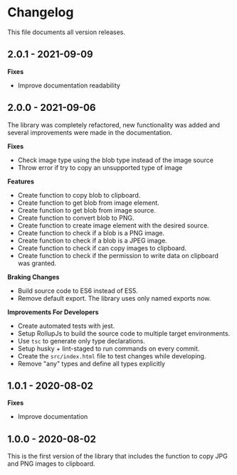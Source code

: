 # Changelog

This file documents all version releases.

## 2.0.1 - 2021-09-09

**Fixes**

- Improve documentation readability

## 2.0.0 - 2021-09-06

The library was completely refactored, new functionality was added and several improvements were made in the documentation.

**Fixes**

- Check image type using the blob type instead of the image source
- Throw error if try to copy an unsupported type of image

**Features**

- Create function to copy blob to clipboard.
- Create function to get blob from image element.
- Create function to get blob from image source.
- Create function to convert blob to PNG.
- Create function to create image element with the desired source.
- Create function to check if a blob is a PNG image.
- Create function to check if a blob is a JPEG image.
- Create function to check if can copy images to clipboard.
- Create function to check if the permission to write data on clipboard was granted.

**Braking Changes**

- Build source code to ES6 instead of ES5.
- Remove default export. The library uses only named exports now.

**Improvements For Developers**

- Create automated tests with jest.
- Setup RollupJs to build the source code to multiple target environments.
- Use `tsc` to generate only type declarations.
- Setup husky + lint-staged to run commands on every commit.
- Create the `src/index.html` file to test changes while developing.
- Remove "any" types and define all types explicitly

## 1.0.1 - 2020-08-02

**Fixes**

- Improve documentation

## 1.0.0 - 2020-08-02

This is the first version of the library that includes the function to copy JPG and PNG images to clipboard.
